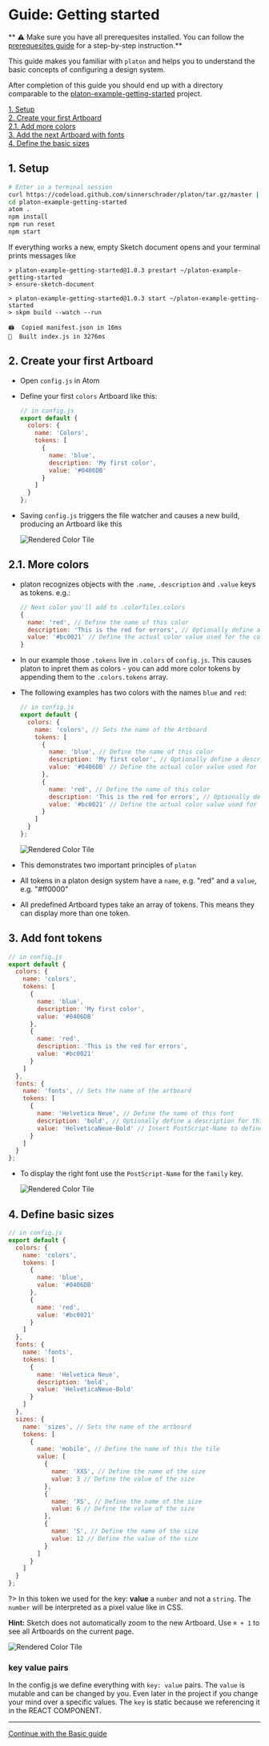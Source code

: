 # Guide: Getting started

** :warning: Make sure you have all prerequesites installed. You can follow the [prerequesites guide](./guides-prerequesites.md) for a step-by-step instruction.**

This guide makes you familiar with `platon` and helps you to understand the basic concepts of configuring a design system.

After completion of this guide you should end up with a directory comparable to the [platon-example-getting-started](https://git.io/vQBfi) project.

[1. Setup](guides-getting-started.md#_1-Setup) <br>
[2. Create your first Artboard](guides-getting-started.md#_2-Create-your-first-Artboard) <br>
[2.1. Add more colors](guides-getting-started.md#_21-Add-more-colors) <br>
[3. Add the next Artboard with fonts](guides-getting-started.md#_3-Add-the-next-Artboard-with-fonts) <br>
[4. Define the basic sizes](guides-getting-started.md#_4-define-the-basic-sizes)

## 1. Setup

```sh
# Enter in a terminal session
curl https://codeload.github.com/sinnerschrader/platon/tar.gz/master | tar -xz --strip=2 platon-master/packages/platon-example-getting-started
cd platon-example-getting-started
atom .
npm install
npm run reset
npm start
```

If everything works a new, empty Sketch document opens and your terminal prints messages like

```
> platon-example-getting-started@1.0.3 prestart ~/platon-example-getting-started
> ensure-sketch-document

> platon-example-getting-started@1.0.3 start ~/platon-example-getting-started
> skpm build --watch --run

🖨  Copied manifest.json in 16ms
🔩  Built index.js in 3276ms
```

## 2. Create your first Artboard

* Open `config.js` in Atom
* Define your first `colors` Artboard like this:

  ```js
  // in config.js
  export default {
    colors: {
      name: 'Colors',
      tokens: [
        {
          name: 'blue',
          description: 'My first color',
          value: '#0406DB'
        }
      ]
    }
  };
  ```

* Saving `config.js` triggers the file watcher and causes a new build, producing an Artboard like this

  ![Rendered Color Tile](./_media/01.png)

## 2.1. More colors

* platon recognizes objects with the `.name`, `.description` and `.value` keys as tokens. e.g.:

  ```js
  // Next color you'll add to .colorTiles.colors
  {
    name: 'red', // Define the name of this color
    description: 'This is the red for errors', // Optionally define a description for this color
    value: '#bc0021' // Define the actual color value used for the color tile
  }
  ```

* In our example those `.tokens` live in `.colors` of `config.js`. This causes platon to inpret them as colors - you can add more color tokens by appending them to the `.colors.tokens` array.
* The following examples has two colors with the names `blue` and `red`:

  ```js
  // in config.js
  export default {
    colors: {
      name: 'colors', // Sets the name of the Artboard
      tokens: [
        {
          name: 'blue', // Define the name of this color
          description: 'My first color', // Optionally define a description for this color
          value: '#0406DB' // Define the actual color value used for the color tile
        },
        {
          name: 'red', // Define the name of this color
          description: 'This is the red for errors', // Optionally define a description for this color
          value: '#bc0021' // Define the actual color value used for the color tile
        }
      ]
    }
  };
  ```

  ![Rendered Color Tile](./_media/02.png)

* This demonstrates two important principles of `platon`
* All tokens in a platon design system have a `name`, e.g. "red" and a `value`, e.g. "#ff0000"
* All predefined Artboard types take an array of tokens. This means they can display more than one token.

## 3. Add font tokens

  ```js
  // in config.js
  export default {
    colors: {
      name: 'colors',
      tokens: [
        {
          name: 'blue',
          description: 'My first color',
          value: '#0406DB'
        },
        {
          name: 'red',
          description: 'This is the red for errors',
          value: '#bc0021'
        }
      ]
    },
    fonts: {
      name: 'fonts', // Sets the name of the artboard
      tokens: [
        {
          name: 'Helvetica Neue', // Define the name of this font
          description: 'bold', // Optionally define a description for this font
          value: 'HelveticaNeue-Bold' // Insert PostScript-Name to define the actual font used for the font tile
        }
      ]
    }
  };
  ```

* To display the right font use the `PostScript-Name` for the `family` key.

  ![Rendered Color Tile](./_media/03.png)

## 4. Define basic sizes

  ```js
  // in config.js
  export default {
    colors: {
      name: 'colors',
      tokens: [
        {
          name: 'blue',
          value: '#0406DB'
        },
        {
          name: 'red',
          value: '#bc0021'
        }
      ]
    },
    fonts: {
      name: 'fonts',
      tokens: [
        {
          name: 'Helvetica Neue',
          description: 'bold',
          value: 'HelveticaNeue-Bold'
        }
      ]
    },
    sizes: {
      name: 'sizes', // Sets the name of the artboard
      tokens: [
        {
          name: 'mobile', // Define the name of this the tile
          value: [
            {
              name: 'XXS', // Define the name of the size
              value: 3 // Define the value of the size
            },
            {
              name: 'XS', // Define the name of the size
              value: 6 // Define the value of the size
            },
            {
              name: 'S', // Define the name of the size
              value: 12 // Define the value of the size
            }
          ]
        }
      ]
    }
  };
  ```

  ?> In this token we used for the key: **value** a `number` and not a `string`. The `number` will be interpreted as a pixel value like in CSS.

**Hint:** Sketch does not automatically zoom to the new Artboard. Use `⌘ + 1` to see all Artboards on the current page.

![Rendered Color Tile](./_media/04.png)

### key value pairs
In the config.js we define everything with `key: value` pairs. The `value` is mutable and can be changed by you.
Even later in the project if you change your mind over a specific values.
The `key` is static because we referencing it in the REACT COMPONENT.

<hr>

 [Continue with the Basic guide](./guides-basic#guide-basic)

